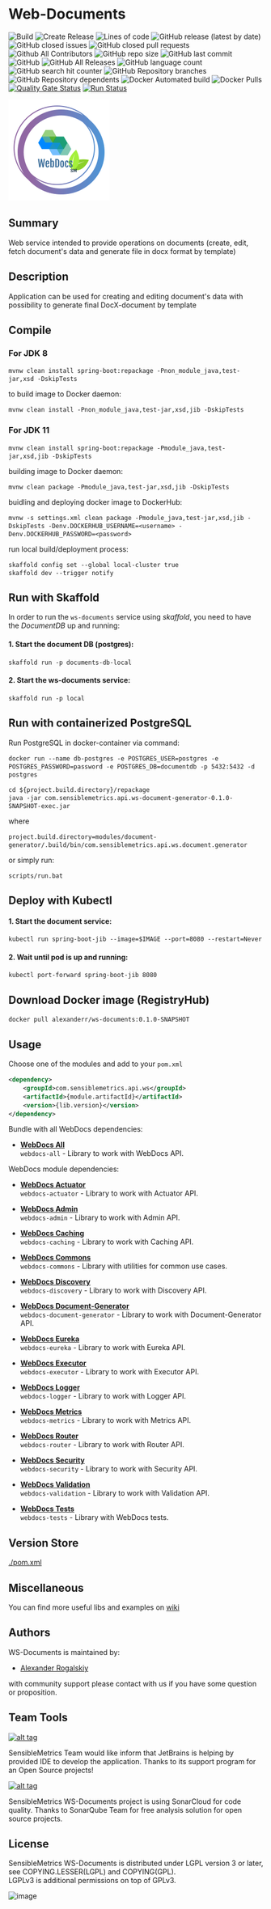 # Web-Documents

![Build](https://github.com/AlexRogalskiy/ws-documents/workflows/Build/badge.svg?branch=master&event=push)
![Create Release](https://github.com/AlexRogalskiy/ws-documents/workflows/Release-draft/badge.svg?branch=master)
![Lines of code](https://img.shields.io/tokei/lines/github/AlexRogalskiy/ws-documents)
![GitHub release (latest by date)](https://img.shields.io/github/v/release/AlexRogalskiy/ws-documents)
![GitHub closed issues](https://img.shields.io/github/issues-closed/AlexRogalskiy/ws-documents)
![GitHub closed pull requests](https://img.shields.io/github/issues-pr-closed/AlexRogalskiy/ws-documents)
![Github All Contributors](https://img.shields.io/github/all-contributors/AlexRogalskiy/ws-documents)
![GitHub repo size](https://img.shields.io/github/repo-size/AlexRogalskiy/ws-documents)
![GitHub last commit](https://img.shields.io/github/last-commit/AlexRogalskiy/ws-documents)
![GitHub](https://img.shields.io/github/license/AlexRogalskiy/ws-documents)
![GitHub All Releases](https://img.shields.io/github/downloads/AlexRogalskiy/ws-documents/total)
![GitHub language count](https://img.shields.io/github/languages/count/AlexRogalskiy/ws-documents)
![GitHub search hit counter](https://img.shields.io/github/search/AlexRogalskiy/ws-documents/goto)
![GitHub Repository branches](https://badgen.net/github/branches/AlexRogalskiy/ws-documents)
![GitHub Repository dependents](https://badgen.net/github/dependents-repo/AlexRogalskiy/ws-documents)
![Docker Automated build](https://img.shields.io/docker/automated/alexanderr/ws-documents)
![Docker Pulls](https://img.shields.io/docker/pulls/alexanderr/ws-documents)
[![Quality Gate Status](https://sonarcloud.io/api/project_badges/measure?project=AlexRogalskiy_ws-documents&metric=alert_status)](https://sonarcloud.io/dashboard?id=AlexRogalskiy_ws-documents)
[![Run Status](https://api.shippable.com/projects/5f9d5ae450f5ab000c514b24/badge?branch=master)]()

![](./images/logo-webdocs.png)

## Summary

Web service intended to provide operations on documents \(create, edit, fetch document's data and generate file in docx format by template\)

## Description

Application can be used for creating and editing document's data with possibility to generate final DocX-document by template

## Compile

### For JDK 8

```text
mvnw clean install spring-boot:repackage -Pnon_module_java,test-jar,xsd -DskipTests
```

to build image to Docker daemon:

```text
mvnw clean install -Pnon_module_java,test-jar,xsd,jib -DskipTests
```

### For JDK 11

```text
mvnw clean install spring-boot:repackage -Pmodule_java,test-jar,xsd,jib -DskipTests
```

building image to Docker daemon:

```text
mvnw clean package -Pmodule_java,test-jar,xsd,jib -DskipTests

```

buidling and deploying docker image to DockerHub:

```text
mvnw -s settings.xml clean package -Pmodule_java,test-jar,xsd,jib -DskipTests -Denv.DOCKERHUB_USERNAME=<username> -Denv.DOCKERHUB_PASSWORD=<password>
```

run local build/deployment process:

```text
skaffold config set --global local-cluster true
skaffold dev --trigger notify
```

## Run with Skaffold

In order to run the `ws-documents` service using _skaffold_, you need to have the _DocumentDB_ up and running:

#### 1. Start the document DB \(postgres\):

```text
skaffold run -p documents-db-local
```

#### 2. Start the ws-documents service:

```text
skaffold run -p local
```

## Run with containerized PostgreSQL

Run PostgreSQL in docker-container via command:

```text
docker run --name db-postgres -e POSTGRES_USER=postgres -e POSTGRES_PASSWORD=password -e POSTGRES_DB=documentdb -p 5432:5432 -d postgres
```

```text
cd ${project.build.directory}/repackage
java -jar com.sensiblemetrics.api.ws-document-generator-0.1.0-SNAPSHOT-exec.jar
```

where

```text
project.build.directory=modules/document-generator/.build/bin/com.sensiblemetrics.api.ws.document.generator
```

or simply run:

```text
scripts/run.bat
```

## Deploy with Kubectl

#### 1. Start the document service:

```text
kubectl run spring-boot-jib --image=$IMAGE --port=8080 --restart=Never
```

#### 2. Wait until pod is up and running:

```text
kubectl port-forward spring-boot-jib 8080
```

## Download Docker image \(RegistryHub\)

```text
docker pull alexanderr/ws-documents:0.1.0-SNAPSHOT
```

## Usage

Choose one of the modules and add to your `pom.xml`

```xml
<dependency>
    <groupId>com.sensiblemetrics.api.ws</groupId>
    <artifactId>{module.artifactId}</artifactId>
    <version>{lib.version}</version>
</dependency>
```

Bundle with all WebDocs dependencies:

- [**WebDocs All**](https://github.com/AlexRogalskiy/ws-documents/tree/master/modules/all)  
  `webdocs-all` - Library to work with WebDocs API.

WebDocs module dependencies:

- [**WebDocs Actuator**](https://github.com/AlexRogalskiy/ws-documents/tree/master/modules/actuator)  
  `webdocs-actuator` - Library to work with Actuator API.

- [**WebDocs Admin**](https://github.com/AlexRogalskiy/ws-documents/tree/master/modules/admin)  
  `webdocs-admin` - Library to work with Admin API.

- [**WebDocs Caching**](https://github.com/AlexRogalskiy/ws-documents/tree/master/modules/caching)  
  `webdocs-caching` - Library to work with Caching API.

- [**WebDocs Commons**](https://github.com/AlexRogalskiy/ws-documents/tree/master/modules/commons)  
  `webdocs-commons` - Library with utilities for common use cases.

- [**WebDocs Discovery**](https://github.com/AlexRogalskiy/ws-documents/tree/master/modules/discovery)  
  `webdocs-discovery` - Library to work with Discovery API.
  
- [**WebDocs Document-Generator**](https://github.com/AlexRogalskiy/ws-documents/tree/master/modules/document-generator)  
  `webdocs-document-generator` - Library to work with Document-Generator API.

- [**WebDocs Eureka**](https://github.com/AlexRogalskiy/ws-documents/tree/master/modules/eureka)  
  `webdocs-eureka` - Library to work with Eureka API.
  
- [**WebDocs Executor**](https://github.com/AlexRogalskiy/ws-documents/tree/master/modules/executor)  
  `webdocs-executor` - Library to work with Executor API.

- [**WebDocs Logger**](https://github.com/AlexRogalskiy/ws-documents/tree/master/modules/logger)  
  `webdocs-logger` - Library to work with Logger API.

- [**WebDocs Metrics**](https://github.com/AlexRogalskiy/ws-documents/tree/master/modules/metrics)  
  `webdocs-metrics` - Library to work with Metrics API.

- [**WebDocs Router**](https://github.com/AlexRogalskiy/ws-documents/tree/master/modules/router)  
  `webdocs-router` - Library to work with Router API.

- [**WebDocs Security**](https://github.com/AlexRogalskiy/ws-documents/tree/master/modules/security)  
  `webdocs-security` - Library to work with Security API.

- [**WebDocs Validation**](https://github.com/AlexRogalskiy/ws-documents/tree/master/modules/validation)  
  `webdocs-validation` - Library to work with Validation API.

- [**WebDocs Tests**](https://github.com/AlexRogalskiy/ws-documents/tree/master/modules/tests)  
  `webdocs-tests` - Library with WebDocs tests.
  
## Version Store

[./pom.xml](https://github.com/AlexRogalskiy/ws-documents/blob/master/pom.xml)

## Miscellaneous

  You can find more useful libs and examples on [wiki](https://github.com/AlexRogalskiy/ws-documents/wiki)

## Authors

WS-Documents is maintained by:
* [Alexander Rogalskiy](https://github.com/AlexRogalskiy) 

with community support please contact with us if you have some question or proposition.

## Team Tools

[![alt tag](http://pylonsproject.org/img/logo-jetbrains.png)](https://www.jetbrains.com/) 

SensibleMetrics Team would like inform that JetBrains is helping by provided IDE to develop the application. Thanks to its support program for an Open Source projects!

[![alt tag](https://sonarcloud.io/images/project_badges/sonarcloud-white.svg)](https://sonarcloud.io/dashboard?id=org.schemaspy%3Aschemaspy)

SensibleMetrics WS-Documents project is using SonarCloud for code quality. 
Thanks to SonarQube Team for free analysis solution for open source projects.

## License

SensibleMetrics WS-Documents is distributed under LGPL version 3 or later, see COPYING.LESSER(LGPL) and COPYING(GPL).   
LGPLv3 is additional permissions on top of GPLv3.

![image](https://user-images.githubusercontent.com/19885116/48661948-6cf97e80-ea7a-11e8-97e7-b45332a13e49.png)
